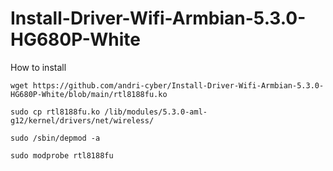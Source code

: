 # Install-Driver-Wifi-Armbian-5.3.0-HG680P-White

How to install

    wget https://github.com/andri-cyber/Install-Driver-Wifi-Armbian-5.3.0-HG680P-White/blob/main/rtl8188fu.ko

    sudo cp rtl8188fu.ko /lib/modules/5.3.0-aml-g12/kernel/drivers/net/wireless/

    sudo /sbin/depmod -a

    sudo modprobe rtl8188fu
